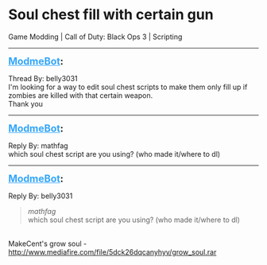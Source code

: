 # Soul chest fill with certain gun
Game Modding | Call of Duty: Black Ops 3 | Scripting

---
<strong style="font-size: 1.4em;"><span style="text-decoration: underline;text-decoration-color: #34a7f9;"><span style="color:#34a7f9;">ModmeBot</span></span>:</strong>

<p>Thread By: belly3031<br />I&#39;m looking for a way to edit soul chest scripts to make them only fill up if zombies are killed with that certain weapon.<br />Thank you</p>

---
<strong style="font-size: 1.4em;"><span style="text-decoration: underline;text-decoration-color: #34a7f9;"><span style="color:#34a7f9;">ModmeBot</span></span>:</strong>

<p>Reply By: mathfag<br />which soul chest script are you using? (who made it/where to dl)</p>

---
<strong style="font-size: 1.4em;"><span style="text-decoration: underline;text-decoration-color: #34a7f9;"><span style="color:#34a7f9;">ModmeBot</span></span>:</strong>

<p>Reply By: belly3031<br /><blockquote><em>mathfag</em><br />which soul chest script are you using? (who made it/where to dl)</blockquote><br /> MakeCent&#39;s grow soul - <a href="http://www.mediafire.com/file/5dck26dqcanyhyv/grow_soul.rar">http://www.mediafire.com/file/5dck26dqcanyhyv/grow_soul.rar</a></p>

